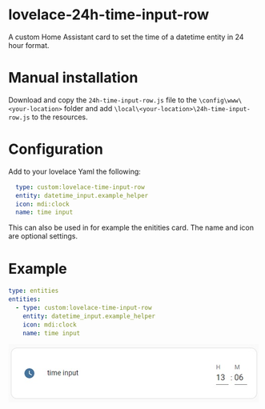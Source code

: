 # lovelace-24h-time-input-row

A custom Home Assistant card to set the time of a datetime entity in 24 hour format.

# Manual installation

Download and copy the `24h-time-input-row.js` file to the `\config\www\<your-location>` folder and add `\local\<your-location>\24h-time-input-row.js` to the resources.

# Configuration

Add to your lovelace Yaml the following:

```yaml
  type: custom:lovelace-time-input-row
  entity: datetime_input.example_helper
  icon: mdi:clock
  name: time input
```

This can also be used in for example the enitities card.
The name and icon are optional settings.

# Example

```yaml
type: entities
entities:
  - type: custom:lovelace-time-input-row
    entity: datetime_input.example_helper
    icon: mdi:clock
    name: time input
 ```
 
 ![alt text](example/entities.jpg)
